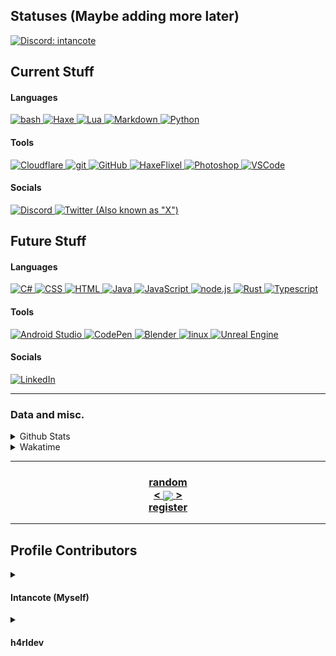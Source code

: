 <!---
intancote/intancote is a ✨ special ✨ repository because its `README.md` (this file) appears on your GitHub profile.
You can click the Preview link to take a look at your changes.
--->
<h2>Statuses (Maybe adding more later)</h2>
<a href="https://discord.com/users/416968141869154304">
    <img src="https://discord.c99.nl/widget/theme-4/416968141869154304.png"
    alt="Discord: intancote">
</a>

<h2>Current Stuff</h2>

<h4>Languages</h4>
    <a href="https://en.wikipedia.org/wiki/Bash_(Unix_shell)">
        <img src="https://skillicons.dev/icons?i=bash" alt="bash">
    </a>
    <a href="https://haxe.org/">
        <img src="https://skillicons.dev/icons?i=haxe" alt="Haxe">
    </a>
    <a href="https://www.lua.org/">
        <img src="https://skillicons.dev/icons?i=lua" alt="Lua">
    </a>
    <a href="https://en.wikipedia.org/wiki/Markdown">
        <img src="https://skillicons.dev/icons?i=md" alt="Markdown">
    </a>
    <a href="https://www.python.org/">
        <img src="https://skillicons.dev/icons?i=py" alt="Python">
    </a>

<h4>Tools</h4>
    <a href="https://www.cloudflare.com/">
        <img src="https://skillicons.dev/icons?i=cf" alt="Cloudflare">
    </a>
    <a href="https://git-scm.com/">
        <img src="https://skillicons.dev/icons?i=git" alt="git">
    </a>
    <a href="https://github.com/Intancote/">
        <img src="https://skillicons.dev/icons?i=github" alt="GitHub">
    </a>
    <a href="https://haxeflixel.com/">
        <img src="https://skillicons.dev/icons?i=haxeflixel" alt="HaxeFlixel">
    </a>
    <a href="https://www.adobe.com/products/photoshop.html">
        <img src="https://skillicons.dev/icons?i=ps" alt="Photoshop">
    </a>
    <a href="https://github.com/microsoft/vscode">
        <img src="https://skillicons.dev/icons?i=vscode" alt="VSCode">
    </a>

<h4>Socials</h4>
    <a href="https://discord.com">
        <img src="https://skillicons.dev/icons?i=discord" alt="Discord">
    </a>
    <a href="https://twitter.com/Real_Intancote">
        <img src="https://skillicons.dev/icons?i=twitter" alt='Twitter (Also known as "X")'>
    </a>

<h2>Future Stuff</h2>

<h4>Languages</h4>
    <a href="https://learn.microsoft.com/en-us/dotnet/csharp/">
        <img src="https://skillicons.dev/icons?i=cs" alt="C#">
    </a>
    <a href="https://developer.mozilla.org/en-US/docs/Web/CSS">
        <img src="https://skillicons.dev/icons?i=css" alt="CSS">
    </a>
    <a href="https://developer.mozilla.org/en-US/docs/Web/HTML">
        <img src="https://skillicons.dev/icons?i=html" alt="HTML">
    </a>
    <a href="https://java.com">
        <img src="https://skillicons.dev/icons?i=java" alt="Java">
    </a>
    <a href="https://developer.mozilla.org/en-US/docs/Web/JavaScript">
        <img src="https://skillicons.dev/icons?i=js" alt="JavaScript">
    </a>
    <a href="https://nodejs.org/">
        <img src="https://skillicons.dev/icons?i=nodejs" alt="node.js">
    </a>
    <a href="https://www.rust-lang.org/">
        <img src="https://skillicons.dev/icons?i=rust" alt="Rust">
    </a>
    <a href="https://www.typescriptlang.org/">
        <img src="https://skillicons.dev/icons?i=ts" alt="Typescript">
    </a>

<h4>Tools</h4>
    <a href="https://developer.android.com/studio">
        <img src="https://skillicons.dev/icons?i=androidstudio" alt="Android Studio">
    </a>
    <a href="https://codepen.io/">
        <img src="https://skillicons.dev/icons?i=codepen" alt="CodePen">
    </a>
    <a href="https://www.blender.org/">
        <img src="https://skillicons.dev/icons?i=blender" alt="Blender">
    </a>
    <a href="https://www.linuxfoundation.org/">
        <img src="https://skillicons.dev/icons?i=linux" alt="linux">
    </a>
    <a href="https://www.unrealengine.com/">
        <img src="https://skillicons.dev/icons?i=unreal" alt="Unreal Engine">
    </a>

<h4>Socials</h4>
    <a href="https://www.linkedin.com/">
        <img src="https://skillicons.dev/icons?i=linkedin" alt="LinkedIn">
    </a>

<hr></hr>

<h3>Data and misc.</h3>

<details>
    <summary>Github Stats</summary>
    <img src="https://github-readme-stats.vercel.app/api?username=Intancote&show=reviews,discussions_started,discussions_answered,prs_merged,prs_merged_percentage&custom_title=Intancote's+GitHub+Stats&show_icons=true&number_format=long&include_all_commits=true&theme=tokyonight&bg_color=00000000" alt="Github Stats">
    <h4></h4>
    <details>
        <summary>Advanced Stats</summary>
            <img src= "./github-metrics.svg">
    </details>
</details>

<details>
    <summary>Wakatime</summary>
<!--START_SECTION:waka-->

```haxe
From: 23 August 2023 - To: 25 October 2023

Total Time: 23 hrs 35 mins

Python           5 hrs 46 mins   ██████░░░░░░░░░░░░░░░░░░░   24.42 %
CSS              4 hrs 21 mins   ████▓░░░░░░░░░░░░░░░░░░░░   18.42 %
Markdown         4 hrs 8 mins    ████▒░░░░░░░░░░░░░░░░░░░░   17.51 %
HTML             3 hrs 47 mins   ████░░░░░░░░░░░░░░░░░░░░░   16.00 %
Go               1 hr 17 mins    █▒░░░░░░░░░░░░░░░░░░░░░░░   05.48 %
Lua              1 hr 8 mins     █▒░░░░░░░░░░░░░░░░░░░░░░░   04.83 %
YAML             32 mins         ▓░░░░░░░░░░░░░░░░░░░░░░░░   02.28 %
Ezhil            30 mins         ▓░░░░░░░░░░░░░░░░░░░░░░░░   02.13 %
Text             23 mins         ▒░░░░░░░░░░░░░░░░░░░░░░░░   01.63 %
Rust             20 mins         ▒░░░░░░░░░░░░░░░░░░░░░░░░   01.42 %
XML              18 mins         ▒░░░░░░░░░░░░░░░░░░░░░░░░   01.27 %
Haxe             15 mins         ▒░░░░░░░░░░░░░░░░░░░░░░░░   01.12 %
Nix              11 mins         ▒░░░░░░░░░░░░░░░░░░░░░░░░   00.80 %
JSON             10 mins         ▒░░░░░░░░░░░░░░░░░░░░░░░░   00.71 %
Assembly         8 mins          ░░░░░░░░░░░░░░░░░░░░░░░░░   00.59 %
```

<!--END_SECTION:waka-->
</details>

<hr></hr>

<h3 align="center">
    <a href=https://octo-ring.com/p/Intancote/random>
            random
    </a>
    <br>
    <a href="https://octo-ring.com/p/Intancote/prev">
        <
    </a>
    <a href="https://octo-ring.com/">
        <img align="center" src="https://media.discordapp.net/attachments/856404208445292545/995328704580431962/octa.png"
        height="150px">
    </a>
    <a href="https://octo-ring.com/p/Intancote/next">
        >
    </a>
    <br>
    <a href="https://octo-ring/register">
            register
    </a>
</h3>

<hr></hr>

<h2 align="left">Profile Contributors</h3>

<details>
    <summary><h4 align="left">Intancote (Myself)</h4></summary>
    Did "most" of the work
    <h4></h4>
    <img src="https://komarev.com/ghpvc/?username=Intancote&color=blueviolet&style=flat-square"/>
</details>

<details>
    <summary><h4 align="left">h4rldev</h4></summary>
    The original template of this profile README and helped fixing some integrations and other stuff
    <h4></h4>
    <img src="https://komarev.com/ghpvc/?username=h4rldev&color=blueviolet&style=flat-square"/>
    <h4></h4>
    <a href="https://github.com/h4rldev">
        <txt align="left">Link to his profile</txt>
    </a>
</details>
